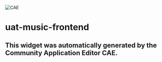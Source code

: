 ![CAE](https://github.com/testcae/frontendComponent-uat-music-frontend/blob/gh-pages/img/logo.png)  

uat-music-frontend
===================


This widget was automatically generated by the Community Application Editor CAE.  
---------------

